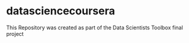 # datasciencecoursera
This Repository was created as part of the Data Scientists Toolbox final project
